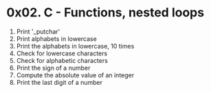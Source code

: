 # 0x02. C - Functions, nested loops
1. Print '_putchar'
2. Print alphabets in lowercase
3. Print the alphabets in lowercase, 10 times
4. Check for lowercase characters
5. Check for alphabetic characters
6. Print the sign of a number
7. Compute the absolute value of an integer
8. Print the last digit of a number
